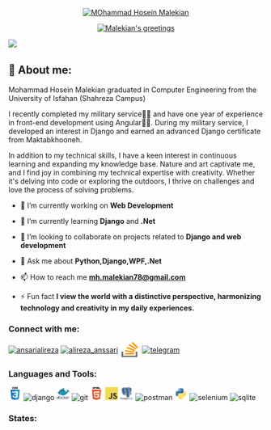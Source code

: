 <!--<h1 align="center">Hi there✌😉, I'm Mohammad Hosein Malekian</h1>
<h3 align="center">Django Web Developer</h3>-->
<div align="center">
  <p>
    <a href="https://github.com/malekian78">
      <img src="https://readme-typing-svg.demolab.com?font=Fira+Code&size=22&duration=1&pause=1000&center=true&vCenter=true&repeat=false&random=false&width=510&height=25&lines=Mohammad+Hosein+Malekian" alt="MOhammad Hosein Malekian"/></a>
  </p>
  
  <p>
    <a href="https://github.com/malekian78">
      <img src="https://readme-typing-svg.demolab.com?font=Fira+Code&size=22&pause=1000&center=true&vCenter=true&random=false&width=510&height=30&lines=Hello+there+✌😉;I'm+a+Django+and+.Net+developer;Always+learning+new+things;Nice+to+meet+you!+Happy+coding!+💪🤩" alt="Malekian's greetings"/></a>
  </p>
</div>

<img src="https://user-images.githubusercontent.com/73097560/115834477-dbab4500-a447-11eb-908a-139a6edaec5c.gif">

## 💫 About me:

<p align="left">Mohammad Hosein Malekian graduated in Computer Engineering from the University of Isfahan (Shahreza Campus)</p>
<p align="left">I recently completed my military service💂‍♂️ and have one year of experience in front-end development using Angular👨‍💻. During my military service, I developed an interest in Django and earned an advanced Django certificate from Maktabkhooneh.</p>
<p align="left">In addition to my technical skills, I have a keen interest in continuous learning and expanding my knowledge base. Nature and art captivate me, and I find joy in combining my technical expertise with creativity. Whether it's delving into code or exploring the outdoors, I thrive on challenges and love the process of solving problems.</p>



<!-- [![Website](https://img.shields.io/website?down_color=blue&down_message=blue&up_color=yellow&up_message=my%20resume&url=https%3A%2F%2Falibigdeli.github.io%2F)](https://malekian78.github.io/) -->


- 🔭 I’m currently working on **Web Development**

- 🌱 I’m currently learning **Django** and **.Net**

- 👯 I’m looking to collaborate on projects related to **Django and web development**

- 💬 Ask me about **Python,Django,WPF,.Net**

- 📫 How to reach me **mh.malekian78@gmail.com**

- ⚡ Fun fact **I view the world with a distinctive perspective, harmonizing technology and creativity in my daily experiences.**

<h3 align="left">Connect with me:</h3>
<p align="left"><a href="https://www.linkedin.com/in/mohammad-hosein-malekian-92b0a5291/" target="blank"><img align="center" src="https://raw.githubusercontent.com/rahuldkjain/github-profile-readme-generator/master/src/images/icons/Social/linked-in-alt.svg" alt="ansarialireza" height="25" width="35" /></a> <a href="https://www.instagram.com/_mh_malekian/" target="blank"><img align="center" src="https://raw.githubusercontent.com/rahuldkjain/github-profile-readme-generator/master/src/images/icons/Social/instagram.svg" alt="alireza_anssari" height="25" width="35" /></a> <a href="https://stackoverflow.com/users/23047015/mohammadhosein-malekian" target="blank"><img align="center" src="https://raw.githubusercontent.com/teamedwardforever/Readme-Generator/71f25dd8b98329b168142a6b782a107b75eab178/svg/Social/stack-overflow.svg" alt="ansari" height="30" width="40" /></a>
<a href="https://t.me/mh_malekian" target="blank">
  <img align="center" src="https://img.shields.io/badge/Telegram-2CA5E0?style=for-the-badge&logo=telegram&logoColor=white" alt="telegram" height="34" width="120" />
</a></p> 

<h3 align="left">Languages and Tools:</h3>
<p align="left">
<!-- <img src="https://cdn.worldvectorlogo.com/logos/arduino-1.svg" alt="arduino" width="26" height="26"/>  -->
<!-- <img src="https://www.vectorlogo.zone/logos/gnu_bash/gnu_bash-icon.svg" alt="bash" width="26" height="26"/>  -->
<!-- <img src="https://raw.githubusercontent.com/devicons/devicon/master/icons/bootstrap/bootstrap-plain-wordmark.svg" alt="bootstrap" width="26" height="26"/> -->
<!-- <img src="https://raw.githubusercontent.com/devicons/devicon/master/icons/c/c-original.svg" alt="c" width="26" height="26"/> -->
<!-- <img src="https://www.chartjs.org/media/logo-title.svg" alt="chartjs" width="26" height="26"/> -->
<!-- <img src="https://raw.githubusercontent.com/devicons/devicon/master/icons/cplusplus/cplusplus-original.svg" alt="cplusplus" width="26" height="26"/> -->
<img src="https://raw.githubusercontent.com/devicons/devicon/master/icons/css3/css3-original-wordmark.svg" alt="css3" width="26" height="26"/>
<img src="https://user-images.githubusercontent.com/29748439/177030588-a1916efd-384b-439a-9b30-24dd24dd48b6.png" alt="django" width="40" height="26"/> 
<img src="https://raw.githubusercontent.com/devicons/devicon/master/icons/docker/docker-original-wordmark.svg" alt="docker" width="26" height="26"/>
<!-- <img src="https://www.vectorlogo.zone/logos/pocoo_flask/pocoo_flask-icon.svg" alt="flask" width="26" height="26"/> -->
<img src="https://www.vectorlogo.zone/logos/git-scm/git-scm-icon.svg" alt="git" width="26" height="26"/>
<!-- <img src="https://www.vectorlogo.zone/logos/heroku/heroku-icon.svg" alt="heroku" width="26" height="26"/> -->
<img src="https://raw.githubusercontent.com/devicons/devicon/master/icons/html5/html5-original-wordmark.svg" alt="html5" width="26" height="26"/>
<img src="https://raw.githubusercontent.com/devicons/devicon/master/icons/javascript/javascript-original.svg" alt="javascript" width="26" height="26"/>
<!-- <img src="https://raw.githubusercontent.com/devicons/devicon/master/icons/linux/linux-original.svg" alt="linux" width="26" height="26"/> -->
<!-- <img src="https://raw.githubusercontent.com/devicons/devicon/master/icons/mongodb/mongodb-original-wordmark.svg" alt="mongodb" width="26" height="26"/> -->
<!-- <img src="https://www.svgrepo.com/show/303229/microsoft-sql-server-logo.svg" alt="mssql" width="26" height="26"/> -->
<!-- <img src="https://raw.githubusercontent.com/devicons/devicon/master/icons/nginx/nginx-original.svg" alt="nginx" width="26" height="26"/> -->
<!-- <img src="https://www.vectorlogo.zone/logos/opencv/opencv-icon.svg" alt="opencv" width="26" height="26"/> -->
<img src="https://raw.githubusercontent.com/devicons/devicon/master/icons/postgresql/postgresql-original-wordmark.svg" alt="postgresql" width="26" height="26"/>
<img src="https://www.vectorlogo.zone/logos/getpostman/getpostman-icon.svg" alt="postman" width="26" height="26"/>
<img src="https://raw.githubusercontent.com/devicons/devicon/master/icons/python/python-original.svg" alt="python" width="26" height="26"/>
<!-- <img src="https://www.vectorlogo.zone/logos/rabbitmq/rabbitmq-icon.svg" alt="rabbitMQ" width="26" height="26"/> -->
<!-- <img src="https://raw.githubusercontent.com/devicons/devicon/master/icons/redis/redis-original-wordmark.svg" alt="redis" width="26" height="26"/> -->
<img src="https://raw.githubusercontent.com/detain/svg-logos/780f25886640cef088af994181646db2f6b1a3f8/svg/selenium-logo.svg" alt="selenium" width="26" height="26"/>
<img src="https://www.vectorlogo.zone/logos/sqlite/sqlite-icon.svg" alt="sqlite" width="26" height="26"/>
</p>

<h3 align="left">States:</h3>

<!-- ![Malekian's GitHub stats](https://github-readme-stats.vercel.app/api?username=malekian78&show_icons=true&theme=radical&include_all_commits=true&count_private=true) -->
